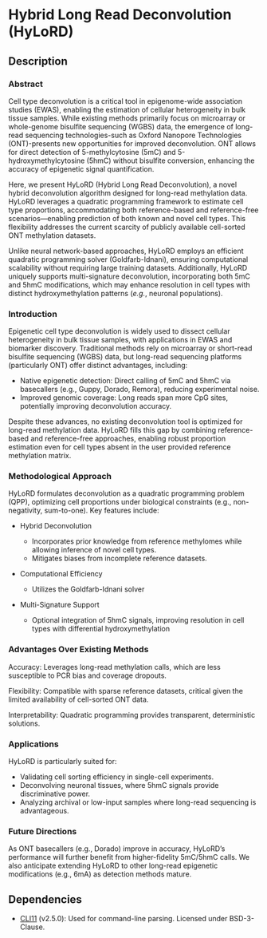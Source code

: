 # Hybrid Long Read Deconvolution (HyLoRD) 

## Description

### Abstract

Cell type deconvolution is a critical tool in epigenome-wide association
studies (EWAS), enabling the estimation of cellular heterogeneity in bulk
tissue samples. While existing methods primarily focus on microarray or
whole-genome bisulfite sequencing (WGBS) data, the emergence of long-read
sequencing technologies-such as Oxford Nanopore Technologies (ONT)-presents new
opportunities for improved deconvolution. ONT allows for direct detection of
5-methylcytosine (5mC) and 5-hydroxymethylcytosine (5hmC) without bisulfite
conversion, enhancing the accuracy of epigenetic signal quantification.

Here, we present HyLoRD (Hybrid Long Read Deconvolution), a novel hybrid
deconvolution algorithm designed for long-read methylation data. HyLoRD
leverages a quadratic programming framework to estimate cell type proportions,
accommodating both reference-based and reference-free scenarios—enabling
prediction of both known and novel cell types. This flexibility addresses the
current scarcity of publicly available cell-sorted ONT methylation datasets.

Unlike neural network-based approaches, HyLoRD employs an efficient quadratic
programming solver (Goldfarb-Idnani), ensuring computational scalability
without requiring large training datasets. Additionally, HyLoRD uniquely
supports multi-signature deconvolution, incorporating both 5mC and 5hmC
modifications, which may enhance resolution in cell types with distinct
hydroxymethylation patterns (*e.g.*, neuronal populations).

### Introduction

Epigenetic cell type deconvolution is widely used to dissect cellular
heterogeneity in bulk tissue samples, with applications in EWAS and biomarker
discovery. Traditional methods rely on microarray or short-read bisulfite
sequencing (WGBS) data, but long-read sequencing platforms (particularly
ONT) offer distinct advantages, including:

- Native epigenetic detection: Direct calling of 5mC and 5hmC via basecallers
(e.g., Guppy, Dorado, Remora), reducing experimental noise.
- Improved genomic coverage: Long reads span more CpG sites, potentially
improving deconvolution accuracy.

Despite these advances, no existing deconvolution tool is optimized for
long-read methylation data. HyLoRD fills this gap by combining reference-based
and reference-free approaches, enabling robust proportion estimation even for
cell types absent in the user provided reference methylation matrix.

### Methodological Approach

HyLoRD formulates deconvolution as a quadratic programming problem (QPP),
optimizing cell proportions under biological constraints (e.g., non-negativity,
sum-to-one). Key features include:

- Hybrid Deconvolution
  - Incorporates prior knowledge from reference methylomes while allowing
  inference of novel cell types.
  - Mitigates biases from incomplete reference datasets.

- Computational Efficiency
  - Utilizes the Goldfarb-Idnani solver

- Multi-Signature Support
  - Optional integration of 5hmC signals, improving resolution in cell types
  with differential hydroxymethylation

### Advantages Over Existing Methods

Accuracy: Leverages long-read methylation calls, which are less susceptible to
PCR bias and coverage dropouts.

Flexibility: Compatible with sparse reference datasets, critical given the
limited availability of cell-sorted ONT data.

Interpretability: Quadratic programming provides transparent, deterministic
solutions.

### Applications

HyLoRD is particularly suited for:

- Validating cell sorting efficiency in single-cell experiments.
- Deconvolving neuronal tissues, where 5hmC signals provide discriminative
power.
- Analyzing archival or low-input samples where long-read sequencing is
advantageous.

### Future Directions
As ONT basecallers (e.g., Dorado) improve in accuracy, HyLoRD’s performance
will further benefit from higher-fidelity 5mC/5hmC calls. We also anticipate
extending HyLoRD to other long-read epigenetic modifications (e.g., 6mA) as
detection methods mature.

## Dependencies

- [CLI11](https://github.com/CLIUtils/CLI11/) (v2.5.0): Used for command-line
parsing. Licensed under BSD-3-Clause.
